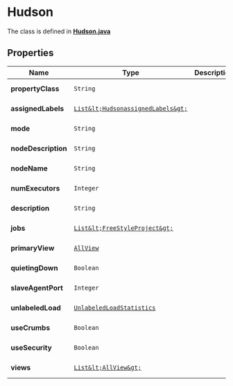 

# Hudson

The class is defined in **[Hudson.java](../../src/main/java/org/openapitools/model/Hudson.java)**

## Properties

Name | Type | Description | Notes
------------ | ------------- | ------------- | -------------
**propertyClass** | `String` |  |  [optional property]
**assignedLabels** | [`List&lt;HudsonassignedLabels&gt;`](HudsonassignedLabels.md) |  |  [optional property]
**mode** | `String` |  |  [optional property]
**nodeDescription** | `String` |  |  [optional property]
**nodeName** | `String` |  |  [optional property]
**numExecutors** | `Integer` |  |  [optional property]
**description** | `String` |  |  [optional property]
**jobs** | [`List&lt;FreeStyleProject&gt;`](FreeStyleProject.md) |  |  [optional property]
**primaryView** | [`AllView`](AllView.md) |  |  [optional property]
**quietingDown** | `Boolean` |  |  [optional property]
**slaveAgentPort** | `Integer` |  |  [optional property]
**unlabeledLoad** | [`UnlabeledLoadStatistics`](UnlabeledLoadStatistics.md) |  |  [optional property]
**useCrumbs** | `Boolean` |  |  [optional property]
**useSecurity** | `Boolean` |  |  [optional property]
**views** | [`List&lt;AllView&gt;`](AllView.md) |  |  [optional property]

















